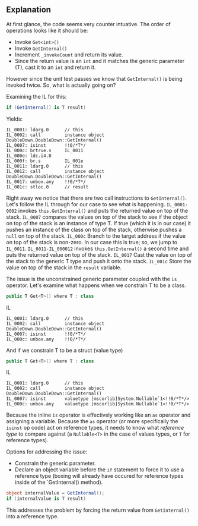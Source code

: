 ﻿## Explanation 

At first glance, the code seems very counter intuative.
The order of operations looks like it should be:
* Invoke `Get<int>()`
* Invoke `GetInternal()`
* Increment `_invokeCount` and return its value.
* Since the return value is an `int` and it matches the generic parameter (T), cast it to an `int` and return it.

However since the unit test passes we know that `GetInternal()` is being invoked twice.
So, what is actually going on?

Examining the IL for this:
```C#
if (GetInternal() is T result)
```
Yields:
```IL
IL_0001: ldarg.0      // this
IL_0002: call         instance object DoubleDown.DoubleDown::GetInternal()
IL_0007: isinst       !!0/*T*/
IL_000c: brtrue.s     IL_0011
IL_000e: ldc.i4.0     
IL_000f: br.s         IL_001e
IL_0011: ldarg.0      // this
IL_0012: call         instance object DoubleDown.DoubleDown::GetInternal()
IL_0017: unbox.any    !!0/*T*/
IL_001c: stloc.0      // result
```

Right away we notice that there are two call instructions to `GetInternal()`.
Let's follow the IL through for our case to see what is happening.
`IL_0001-0002` invokes `this.GetInternal()` and puts the returned value on top of the stack.
`IL_0007` compares the values on top of the stack to see if the object on top of the stack is an instance of type T. If true (which it is in our case) it pushes an instance of the class on top of the stack, otherwise pushes a `null` on top of the stack.
`IL_000c` Branch to the target address if the value on top of the stack is non-zero. In our case this is true; so, we jump to `IL_0011`.
`IL_0011-IL_000012` invokes `this.GetInternal()` a second time and puts the returned value on top of the stack.
`IL_0017` Cast the value on top of the stack to the generic T type and push it onto the stack.
`IL_001c` Store the value on top of the stack in the `result` variable.

The issue is the unconstrained generic parameter coupled with the `is` operator.
Let's examine what happens when we constrain T to be a class.

```C#
public T Get<T>() where T : class
```
IL
```IL
IL_0001: ldarg.0      // this
IL_0002: call         instance object DoubleDown.DoubleDown::GetInternal()
IL_0007: isinst       !!0/*T*/
IL_000c: unbox.any    !!0/*T*/
```

And if we constrain T to be a struct (value type)
```C#
public T Get<T>() where T : class
```
IL
```
IL_0001: ldarg.0      // this
IL_0002: call         instance object DoubleDown.DoubleDown::GetInternal()
IL_0007: isinst       valuetype [mscorlib]System.Nullable`1<!!0/*T*/>
IL_000c: unbox.any    valuetype [mscorlib]System.Nullable`1<!!0/*T*/>
```

Because the inline `is` operator is effectively working like an `as` operator and assigning a variable. Because the `as` operator (or more specifically the `isinst` op code) act on reference types, it needs to know what _reference type_ to compare against (a `Nullable<T>` in the case of values types, or `T` for reference types).

Options for addressing the issue:

- Constrain the generic parameter.
- Declare an object variable before the `if` statement to force it to use a reference type (boxing will already have occured for reference types inside of the `GetInternal() method).
```C#
object internalValue = GetInternal();
if (internalValue is T result)
```
This addresses the problem by forcing the return value from `GetInternal()` into a reference type.